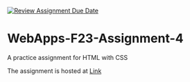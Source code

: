 [![Review Assignment Due Date](https://classroom.github.com/assets/deadline-readme-button-24ddc0f5d75046c5622901739e7c5dd533143b0c8e959d652212380cedb1ea36.svg)](https://classroom.github.com/a/4tKarLeg)
# WebApps-F23-Assignment-4
A practice assignment for HTML with CSS



The assignment is hosted at [Link](https://44-563-webapps-f23.github.io/44563-webapps-f23-assignment4-ShivaKumarReddyB/playpart.html)
